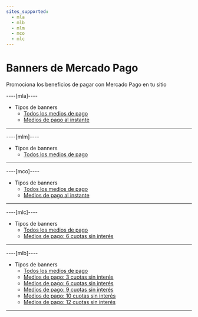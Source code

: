 ```yaml
---
sites_supported:
  - mla
  - mlb
  - mlm
  - mco
  - mlc
---
```


# Banners de Mercado Pago

Promociona los beneficios de pagar con Mercado Pago en tu sitio

----[mla]----

* Tipos de banners
    + [Todos los medios de pago](https://www.mercadopago.com.ar/developers/es/guides/banners/all/)
    + [Medios de pago al instante](https://www.mercadopago.com.ar/developers/es/guides/banners/online/)

------------
----[mlm]----

* Tipos de banners
    + [Todos los medios de pago](https://www.mercadopago.com.ar/developers/es/guides/banners/all/)

------------
----[mco]----

* Tipos de banners
    + [Todos los medios de pago](https://www.mercadopago.com.ar/developers/es/guides/banners/all/)
    + [Medios de pago al instante](https://www.mercadopago.com.ar/developers/es/guides/banners/online/)

------------
----[mlc]----

* Tipos de banners
    + [Todos los medios de pago](https://www.mercadopago.com.ar/developers/es/guides/banners/all/)
    + [Medios de pago: 6 cuotas sin interés](https://www.mercadopago.com.ar/developers/es/guides/banners/seis/)

------------
----[mlb]----

* Tipos de banners
    + [Todos los medios de pago](https://www.mercadopago.com.ar/developers/es/guides/banners/all/)
    + [Medios de pago: 3 cuotas sin interés](https://www.mercadopago.com.ar/developers/es/guides/banners/tres/)
    + [Medios de pago: 6 cuotas sin interés](https://www.mercadopago.com.ar/developers/es/guides/banners/seis/)
    + [Medios de pago: 9 cuotas sin interés](https://www.mercadopago.com.ar/developers/es/guides/banners/nove/)
    + [Medios de pago: 10 cuotas sin interés](https://www.mercadopago.com.ar/developers/es/guides/banners/dez/)
    + [Medios de pago: 12 cuotas sin interés](https://www.mercadopago.com.ar/developers/es/guides/banners/doze/)

------------
